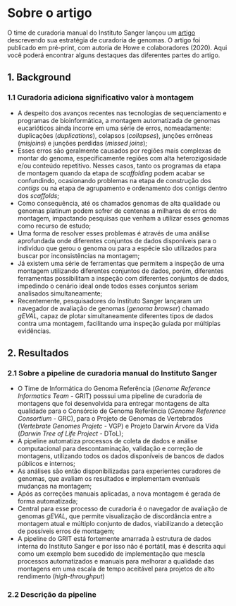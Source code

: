 # Sobre o artigo   
O time de curadoria manual do Instituto Sanger lançou um [artigo]((https://doi.org/10.1101/2020.08.12.247734)) descrevendo sua estratégia de curadoria de genomas. O artigo foi publicado em pré-print, com autoria de Howe e colaboradores (2020). Aqui você poderá encontrar alguns destaques das diferentes partes do artigo.  

## 1. Background  
### 1.1 Curadoria adiciona significativo valor à montagem  
* A despeito dos avanços recentes nas tecnologias de sequenciamento e programas de bioinformática, a montagem automatizada de genomas eucarióticos ainda incorre em uma série de erros, nomeadamente: duplicações (*duplications*), colapsos (*collapses*), junções errôneas (*misjoins*) e junções perdidas (*missed joins*);  
* Esses erros são geralmente causados por regiões mais complexas de montar do genoma, especificamente regiões com alta heterozigosidade e/ou conteúdo repetitivo. Nesses casos, tanto os programas da etapa de montagem quando da etapa de *scaffolding* podem acabar se confundindo, ocasionando problemas na etapa de construção dos *contigs* ou na etapa de agrupamento e ordenamento dos contigs dentro dos *scaffolds*;  
* Como consequência, até os chamados genomas de alta qualidade ou genomas platinum podem sofrer de centenas a milhares de erros de montagem, impactando pesquisas que venham a utilizar esses genomas como recurso de estudo;  
* Uma forma de resolver esses problemas é através de uma análise aprofundada onde diferentes conjuntos de dados disponíveis para o indivíduo que gerou o genoma ou para a espécie são utilizados para buscar por inconsistências na montagem;  
* Já existem uma série de ferramentas que permitem a inspeção de uma montagem utilizando diferentes conjuntos de dados, porém, diferentes ferramentas possibilitam a inspeção com diferentes conjuntos de dados, impedindo o cenário ideal onde todos esses conjuntos seriam analisados simultaneamente;  
* Recentemente, pesquisadores do Instituto Sanger lançaram um navegador de avaliação de genomas (*genoma browser*) chamado *gEVAL*, capaz de plotar simultaneamente diferentes tipos de dados contra uma montagem, facilitando uma inspeção guiada por múltiplas evidências.  

## 2. Resultados  
### 2.1 Sobre a pipeline de curadoria manual do Instituto Sanger  
* O Time de Informática do Genoma Referência (*Genome Reference Informatics Team* - GRIT) posssui uma pipeline de curadoria de montagens que foi desenvolvida para entregar montagens de alta qualidade para o Consórcio de Genoma Referência (*Genome Reference Consortium* - GRC), para o Projeto de Genomas de Vertebrados (*Vertebrate Genomes Projetc* - VGP) e Projeto Darwin Árvore da Vida (*Darwin Tree of Life Project* - DToL);  
* A pipeline automatiza processos de coleta de dados e análise computacional para descontaminação, validação e correção de montagens, utilizando todos os dados disponíveis de bancos de dados públicos e internos;  
* As análises são então disponibilizadas para experientes curadores de genomas, que avaliam os resultados e implementam eventuais mudanças na montagem;  
* Após as correções manuais aplicadas, a nova montagem é gerada de forma automatizada; 
* Central para esse processo de curadoria é o navegador de avaliação de genomas *gEVAL*, que permite visualização de discordância entre a montagem atual e múltiplo conjunto de dados, viabilizando a detecção de possíveis erros de montagem;  
* A pipeline do GRIT está fortemente amarrada à estrutura de dados interna do Instituto Sanger e por isso não é portátil, mas é descrita aqui como um exemplo bem sucedido de implementação que mescla processos automatizados e manuais para melhorar a qualidade das montagens em uma escala de tempo aceitável para projetos de alto rendimento (*high-throughput*)  
### 2.2 Descrição da pipeline  



